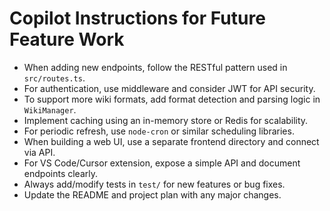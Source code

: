 # Copilot Instructions for Future Feature Work

- When adding new endpoints, follow the RESTful pattern used in `src/routes.ts`.
- For authentication, use middleware and consider JWT for API security.
- To support more wiki formats, add format detection and parsing logic in `WikiManager`.
- Implement caching using an in-memory store or Redis for scalability.
- For periodic refresh, use `node-cron` or similar scheduling libraries.
- When building a web UI, use a separate frontend directory and connect via API.
- For VS Code/Cursor extension, expose a simple API and document endpoints clearly.
- Always add/modify tests in `test/` for new features or bug fixes.
- Update the README and project plan with any major changes.

